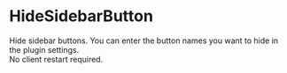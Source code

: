 # HideSidebarButton

Hide sidebar buttons. You can enter the button names you want to hide in the plugin settings.   
No client restart required.
